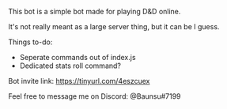 This bot is a simple bot made for playing D&D online.

It's not really meant as a large server thing,
but it can be I guess.

Things to-do:
- Seperate commands out of index.js
- Dedicated stats roll command?

Bot invite link: https://tinyurl.com/4eszcuex

Feel free to message me on Discord: @Baunsu#7199

